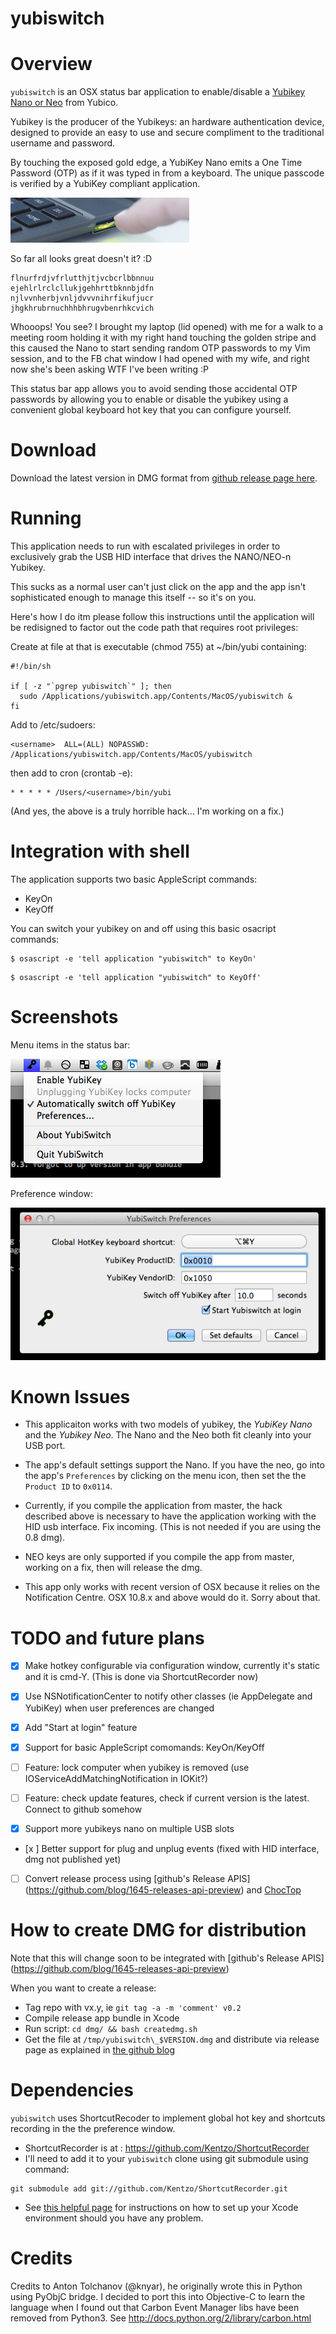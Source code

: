 yubiswitch
==========

Overview
========

`yubiswitch` is an OSX status bar application to enable/disable a
[Yubikey Nano or Neo](https://www.yubico.com/products/yubikey-hardware/)
from Yubico.

Yubikey is the producer of the Yubikeys: an hardware  authentication device,
designed to provide an easy to use and secure compliment to the traditional
username and password.

By touching the exposed gold edge, a YubiKey Nano emits a One Time Password
(OTP) as if it was typed in from a keyboard. The unique passcode is verified by
a YubiKey compliant application.

![Yubikey Nano picture](/images/nano.jpg)

So far all looks great doesn't it? :D

```
flnurfrdjvfrlutthjtjvcbcrlbbnnuu
ejehlrlrclcllukjgehhrttbknnbjdfn
njlvvnherbjvnljdvvvnihrfikufjucr
jhgkhrubrnuchhhbhrugvbenrhkcvich
```

Whooops! You see? I brought my laptop (lid opened) with me for a walk to a
meeting room holding it with my right hand touching the golden stripe and
this caused the Nano to start sending random OTP passwords to my Vim session,
and to the FB chat window I had opened with my wife, and right now she's been
asking WTF I've been writing :P

This status bar app allows you to avoid sending those accidental OTP passwords by allowing
you to enable or disable the yubikey using a convenient global keyboard hot key
that you can configure yourself.

Download
========

Download the latest version in DMG format from
[github release page here](https://github.com/pallotron/yubiswitch/releases/).

Running
=======

This application needs to run with escalated privileges in order to
exclusively grab the USB HID interface that drives the NANO/NEO-n Yubikey.

This sucks as a normal user can't just click on the app and the app isn't
sophisticated enough to manage this itself -- so it's on you. 

Here's how I do itm please follow this instructions until the application will
be redisigned to factor out the code path that requires root privileges:

Create at file at that is executable (chmod 755) at ~/bin/yubi containing:

```
#!/bin/sh

if [ -z "`pgrep yubiswitch`" ]; then
  sudo /Applications/yubiswitch.app/Contents/MacOS/yubiswitch &
fi
```

Add to /etc/sudoers:

```
<username>	ALL=(ALL) NOPASSWD: /Applications/yubiswitch.app/Contents/MacOS/yubiswitch
```

then add to cron (crontab -e):

```
* * * * * /Users/<username>/bin/yubi
```

(And yes, the above is a truly horrible hack... I'm working on a fix.)

Integration with shell
======================

The application supports two basic AppleScript commands:

* KeyOn
* KeyOff

You can switch your yubikey on and off using this basic osacript commands:

```
$ osascript -e 'tell application "yubiswitch" to KeyOn'
```

```
$ osascript -e 'tell application "yubiswitch" to KeyOff'
```

Screenshots
===========

Menu items in the status bar:

![Menu items screenshot](/images/screenshot-menuitems.png)

Preference window:

![Menu items screenshot](/images/screenshot-prefs.png)

Known Issues
============

* This applicaiton works with two models of yubikey,
the *YubiKey Nano* and the *Yubikey Neo*. The Nano and the Neo both fit cleanly into your USB port. 

* The app's default settings support the Nano. If you have the neo, go into the app's `Preferences` by clicking on the menu icon, then set the the `Product ID` to `0x0114`. 

* Currently, if you compile the application from master, the hack described above is necessary to have the application working with the HID usb interface. Fix incoming. (This is not needed if you are using the 0.8 dmg).

* NEO keys are only supported if you compile the app from master, working on a fix, then will release the dmg.

* This app only works with recent version of OSX because it relies on the
Notification Centre. OSX 10.8.x and above would do it. Sorry about that.

TODO and future plans
=====================

- [x] Make hotkey configurable via configuration window, currently it's static
and it is cmd-Y. (This is done via ShortcutRecorder now)

- [x] Use NSNotificationCenter to notify other classes (ie AppDelegate and
YubiKey) when user preferences are changed

- [x] Add "Start at login" feature

- [x] Support for basic AppleScript comomands: KeyOn/KeyOff

- [ ] Feature: lock computer when yubikey is removed (use
IOServiceAddMatchingNotification in IOKit?)

- [ ] Feature: check update features, check if current version is the latest.
Connect to github somehow

- [x] Support more yubikeys nano on multiple USB slots

- [x ] Better support for plug and unplug events (fixed with HID interface, dmg not published yet)

- [ ] Convert release process using [github's Release APIS]
(https://github.com/blog/1645-releases-api-preview) and [ChocTop](http://drnic.github.io/choctop/)

How to create DMG for distribution
==================================

Note that this will change soon to be integrated with [github's Release APIS]
(https://github.com/blog/1645-releases-api-preview)

When you want to create a release:
* Tag repo with vx.y, ie `git tag -a -m 'comment' v0.2`
* Compile release app bundle in Xcode
* Run script: `cd dmg/ && bash createdmg.sh`
* Get the file at `/tmp/yubiswitch\_$VERSION.dmg` and distribute via release
page as explained in
[the github blog](https://github.com/blog/1547-release-your-software)

Dependencies
============

`yubiswitch` uses ShortcutRecoder to implement global hot key and shortcuts
recording in the the preference window.

* ShortcutRecorder is at : https://github.com/Kentzo/ShortcutRecorder
* I'll need to add it to your `yubiswitch` clone using git submodule using
command:

```
git submodule add git://github.com/Kentzo/ShortcutRecorder.git
```

* See [this helpful page](https://github.com/Kentzo/ShortcutRecorder) for
instructions on how to set up your Xcode environment should you have any
problem.

Credits
=======

Credits to Anton Tolchanov (@knyar), he originally wrote this in Python using
PyObjC bridge. I decided to port this into Objective-C to learn the language
when I found out that Carbon Event Manager libs have been removed from Python3.
See http://docs.python.org/2/library/carbon.html
